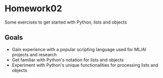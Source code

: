 # Homework02

Some exercises to get started with Python, lists and objects

## Goals

- Gain experience with a popular scripting language used for ML/AI projects and research
- Get familiar with Python's notation for lists and objects
- Experiment with Python's unique functionalities for processing lists and objects
